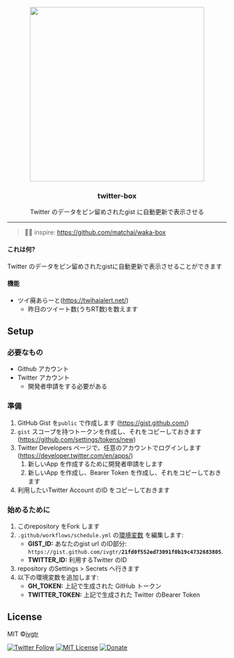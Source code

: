 <p align="center">
  <img width="400" src="https://user-images.githubusercontent.com/43836584/98494083-64aa3780-227f-11eb-99eb-353d0e389f18.png">
  <h3 align="center">twitter-box</h3>
  <p align="center">Twitter のデータをピン留めされたgist に自動更新で表示させる</p>
</p>

---

> 📌✨ inspire: https://github.com/matchai/waka-box

#### これは何?
Twitter のデータをピン留めされたgistに自動更新で表示させることができます 

#### 機能
- ツイ廃あらーと(https://twihaialert.net/)
   - 昨日のツイート数(うちRT数)を数えます

## Setup

### 必要なもの
- Github アカウント
- Twitter アカウント
   - 開発者申請をする必要がある

### 準備
1. GitHub Gist を`public` で作成します (https://gist.github.com/)
1.  `gist` スコープを持つトークンを作成し、それをコピーしておきます (https://github.com/settings/tokens/new)
1. Twitter Developers ページで、任意のアカウントでログインします (https://developer.twitter.com/en/apps/)
   1. 新しいApp を作成するために開発者申請をします
   1. 新しいApp を作成し、Bearer Token を作成し、それをコピーしておきます
1. 利用したいTwitter Account のID をコピーしておきます

### 始めるために
1. このrepository をFork します
1. `.github/workflows/schedule.yml` の[環境変数](https://github.com/ivgtr/twitter-box/blob/master/.github/workflows/schedule.yml#L16-L20) を編集します:
   - **GIST_ID:** あなたのgist url のID部分: `https://gist.github.com/ivgtr/`**`21fd0f552ed73091f0b19c4732683805`**.
   - **TWITTER_ID:** 利用するTwitter のID
1. repository のSettings > Secrets へ行きます
1. 以下の環境変数を追加します:
   - **GH_TOKEN:** 上記で生成された GitHub トークン
   - **TWITTER_TOKEN:** 上記で生成された Twitter のBearer Token



## License
MIT ©[ivgtr](https://github.com/ivgtr)


[![Twitter Follow](https://img.shields.io/twitter/follow/mawaru_hana?style=social)](https://twitter.com/mawaru_hana) [![MIT License](http://img.shields.io/badge/license-MIT-blue.svg?style=flat)](LICENSE) [![Donate](https://img.shields.io/badge/%EF%BC%84-support-green.svg?style=flat-square)](https://www.buymeacoffee.com/ivgtr)  